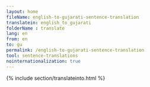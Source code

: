```yaml
---
layout: home
fileName: english-to-gujarati-sentence-translation
translatein: english_to_gujarati
folderName : translate
lang: en
from: en
to: gu
permalink: /english-to-gujarati-sentence-translation
tool: sentence-translations
nointernationalization: true
---
```

{% include section/translateinto.html %}
